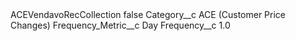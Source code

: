<?xml version="1.0" encoding="UTF-8"?>
<CustomMetadata xmlns="http://soap.sforce.com/2006/04/metadata" xmlns:xsi="http://www.w3.org/2001/XMLSchema-instance" xmlns:xsd="http://www.w3.org/2001/XMLSchema">
    <label>ACEVendavoRecCollection</label>
    <protected>false</protected>
    <values>
        <field>Category__c</field>
        <value xsi:type="xsd:string">ACE (Customer Price Changes)</value>
    </values>
    <values>
        <field>Frequency_Metric__c</field>
        <value xsi:type="xsd:string">Day</value>
    </values>
    <values>
        <field>Frequency__c</field>
        <value xsi:type="xsd:double">1.0</value>
    </values>
</CustomMetadata>
